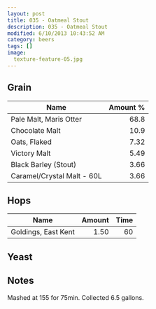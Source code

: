 ```yaml
---
layout: post
title: 035 - Oatmeal Stout
description: 035 - Oatmeal Stout
modified: 6/10/2013 10:43:52 AM
category: beers
tags: []
image:
  texture-feature-05.jpg
---
```



## Grain

| Name | Amount %|
| ---- | ------: |
| Pale Malt, Maris Otter | 68.8 |
| Chocolate Malt | 10.9 |
| Oats, Flaked | 7.32 |
| Victory Malt | 5.49 |
| Black Barley (Stout) | 3.66 |
| Caramel/Crystal Malt - 60L | 3.66 |

## Hops

| Name | Amount | Time |
| ---- | -----: | ---: |
| Goldings, East Kent | 1.50 | 60 |

## Yeast


## Notes
Mashed at 155 for 75min. Collected 6.5 gallons. 
